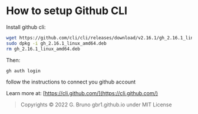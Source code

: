 # How to setup Github CLI

Install github cli:
```bash
wget https://github.com/cli/cli/releases/download/v2.16.1/gh_2.16.1_linux_amd64.deb
sudo dpkg -i gh_2.16.1_linux_amd64.deb
rm gh_2.16.1_linux_amd64.deb
```

Then:
```bash
gh auth login
```

follow the instructions to connect you github account

Learn more at: [https://cli.github.com/](https://cli.github.com/)

>Copyrights © 2022 G. Bruno gbr1.github.io under MIT License
